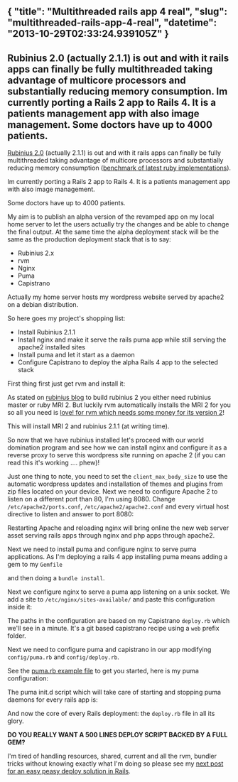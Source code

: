 {
  "title": "Multithreaded rails app 4 real",
  "slug": "multithreaded-rails-app-4-real",
  "datetime": "2013-10-29T02:33:24.939105Z"
}
---
Rubinius 2.0 (actually 2.1.1) is out and with it rails apps can finally be fully multithreaded taking advantage of multicore processors and substantially reducing memory consumption.
Im currently porting a Rails 2 app to Rails 4. It is a patients management app with also image management.
Some doctors have up to 4000 patients.
---

[Rubinius 2.0][1] (actually 2.1.1) is out and with it rails apps can finally be fully multithreaded taking advantage of multicore processors and substantially reducing memory consumption ([benchmark of latest ruby implementations][2]).

Im currently porting a Rails 2 app to Rails 4. It is a patients management app with also image management.

Some doctors have up to 4000 patients.

My aim is to publish an alpha version of the revamped app on my local home server to let the users actually try the changes and be able to change the final output. At the same time the alpha deployment stack will be the same as the production deployment stack that is to say:

  * Rubinius 2.x
  * rvm
  * Nginx
  * Puma
  * Capistrano

Actually my home server hosts my wordpress website served by apache2 on a debian distribution.

So here goes my project's shopping list:

  * Install Rubinius 2.1.1
  * Install nginx and make it serve the rails puma app while still serving the apache2 installed sites
  * Install puma and let it start as a daemon
  * Configure Capistrano to deploy the alpha Rails 4 app to the selected stack

First thing first just get rvm and install it:

As stated on <a href="http://rubini.us/2013/09/22/ready-set/" target="_blank">rubinius blog</a> to build rubinius 2 you either need rubinius master or ruby MRI 2. But luckily rvm automatically installs the MRI 2 for you so all you need is <a href="http://rvm.io" target="_blank">love! for rvm which needs some money for its version 2</a>!

This will install MRI 2 and rubinius 2.1.1 (at writing time).

So now that we have rubinius installed let's proceed with our world domination program and see how we can install nginx and configure it as a reverse proxy to serve this wordpress site running on apache 2 (if you can read this it's working …. phew)!

Just one thing to note, you need to set the `client_max_body_size` to use the automatic wordpress updates and installation of themes and plugins from zip files located on your device. Next we need to configure Apache 2 to listen on a different port than 80, I'm using 8080. Change `/etc/apache2/ports.conf`, `/etc/apache2/apache2.conf` and every virtual host directive to listen and answer to port 8080:

Restarting Apache and reloading nginx will bring online the new web server asset serving rails apps through nginx and php apps through apache2.

Next we need to install puma and configure nginx to serve puma applications. As I'm deploying a rails 4 app installing puma means adding a gem to my `Gemfile`

and then doing a `bundle install`.

Next we configure nginx to serve a puma app listening on a unix socket. We add a site to `/etc/nginx/sites-available/` and paste this configuration inside it:



The paths in the configuration are based on my Capistrano `deploy.rb` which we'll see in a minute. It's a git based capistrano recipe using a `web` prefix folder.

Next we need to configure puma and capistrano in our app modifying `config/puma.rb` and `config/deploy.rb`.

See the <a href="https://github.com/puma/puma/blob/master/examples/config.rb" target="_blank">puma.rb example file</a> to get you started, here is my puma configuration:

The puma init.d script which will take care of starting and stopping puma daemons for every rails app is:

And now the core of every Rails deployment: the `deploy.rb` file in all its glory.

**DO YOU REALLY WANT A 500 LINES DEPLOY SCRIPT BACKED BY A FULL GEM?**

I'm tired of handling resources, shared, current and all the rvm, bundler tricks without knowing exactly what I'm doing so please see my [next post for an easy peasy deploy solution in Rails][3].

 [1]: http://rubini.us/2013/10/04/rubinius-2-0-released/
 [2]: http://miguelcamba.com/blog/2013/10/05/benchmarking-the-ruby-2-dot-1-and-rubinius-2-dot-0/
 [3]: http://thinkingco.de/2013/uncategorized/easy-peasy-deploy
